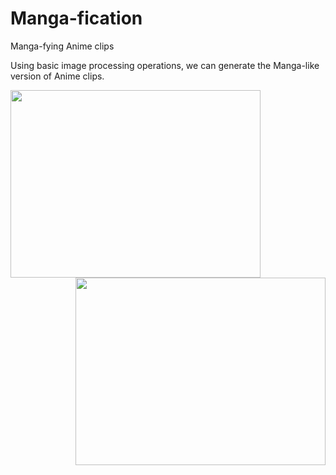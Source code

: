 # Manga-fication
Manga-fying Anime clips

Using basic image processing operations, we can generate the Manga-like version of Anime clips.

<img align="top-left" src="https://user-images.githubusercontent.com/59393128/132394041-2c3082d5-f3fc-4a56-b4c7-0b56685b4f76.gif" width="400" height="300">
<img align="right" src="https://user-images.githubusercontent.com/59393128/132386273-10698139-1fc4-4927-9c02-0c7259dfbb4a.gif" width="400" height="300">




